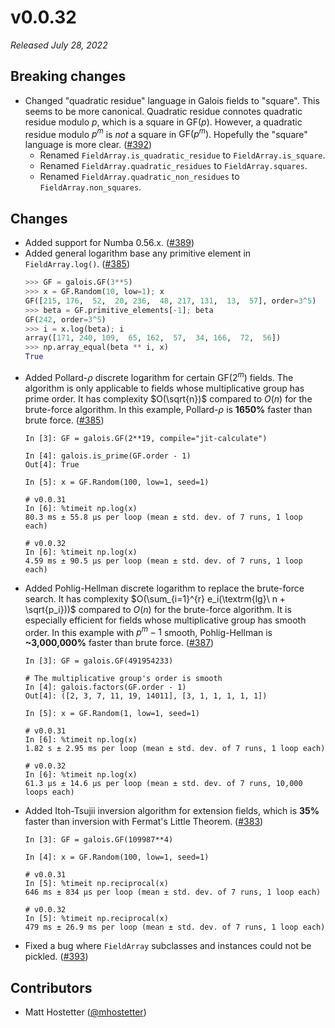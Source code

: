 # v0.0.32

*Released July 28, 2022*

## Breaking changes

- Changed "quadratic residue" language in Galois fields to "square". This seems to be more canonical. Quadratic residue connotes quadratic residue modulo $p$, which is a square in $\mathrm{GF}(p)$. However, a quadratic residue modulo $p^m$ is *not* a square in $\mathrm{GF}(p^m)$. Hopefully the "square" language is more clear. ([#392](https://github.com/mhostetter/galois/pull/392))
  - Renamed `FieldArray.is_quadratic_residue` to `FieldArray.is_square`.
  - Renamed `FieldArray.quadratic_residues` to `FieldArray.squares`.
  - Renamed `FieldArray.quadratic_non_residues` to `FieldArray.non_squares`.

## Changes

- Added support for Numba 0.56.x. ([#389](https://github.com/mhostetter/galois/pull/389))
- Added general logarithm base any primitive element in `FieldArray.log()`. ([#385](https://github.com/mhostetter/galois/pull/385))
  ```python
  >>> GF = galois.GF(3**5)
  >>> x = GF.Random(10, low=1); x
  GF([215, 176,  52,  20, 236,  48, 217, 131,  13,  57], order=3^5)
  >>> beta = GF.primitive_elements[-1]; beta
  GF(242, order=3^5)
  >>> i = x.log(beta); i
  array([171, 240, 109,  65, 162,  57,  34, 166,  72,  56])
  >>> np.array_equal(beta ** i, x)
  True
  ```
- Added Pollard-$\rho$ discrete logarithm for certain $\mathrm{GF}(2^m)$ fields. The algorithm is only applicable to fields whose multiplicative group has prime order. It has complexity $O(\sqrt{n})$ compared to $O(n)$ for the brute-force algorithm. In this example, Pollard-$\rho$ is **1650%** faster than brute force. ([#385](https://github.com/mhostetter/galois/pull/385))
  ```ipython
  In [3]: GF = galois.GF(2**19, compile="jit-calculate")

  In [4]: galois.is_prime(GF.order - 1)
  Out[4]: True

  In [5]: x = GF.Random(100, low=1, seed=1)

  # v0.0.31
  In [6]: %timeit np.log(x)
  80.3 ms ± 55.8 µs per loop (mean ± std. dev. of 7 runs, 1 loop each)

  # v0.0.32
  In [6]: %timeit np.log(x)
  4.59 ms ± 90.5 µs per loop (mean ± std. dev. of 7 runs, 1 loop each)
  ```
- Added Pohlig-Hellman discrete logarithm to replace the brute-force search. It has complexity $O(\sum_{i=1}^{r} e_i(\textrm{lg}\ n + \sqrt{p_i}))$ compared to $O(n)$ for the brute-force algorithm. It is especially efficient for fields whose multiplicative group has smooth order. In this example with $p^m - 1$ smooth, Pohlig-Hellman is **~3,000,000%** faster than brute force. ([#387](https://github.com/mhostetter/galois/pull/387))
  ```ipython
  In [3]: GF = galois.GF(491954233)

  # The multiplicative group's order is smooth
  In [4]: galois.factors(GF.order - 1)
  Out[4]: ([2, 3, 7, 11, 19, 14011], [3, 1, 1, 1, 1, 1])

  In [5]: x = GF.Random(1, low=1, seed=1)

  # v0.0.31
  In [6]: %timeit np.log(x)
  1.82 s ± 2.95 ms per loop (mean ± std. dev. of 7 runs, 1 loop each)

  # v0.0.32
  In [6]: %timeit np.log(x)
  61.3 µs ± 14.6 µs per loop (mean ± std. dev. of 7 runs, 10,000 loops each)
  ```
- Added Itoh-Tsujii inversion algorithm for extension fields, which is **35%** faster than inversion with Fermat's Little Theorem. ([#383](https://github.com/mhostetter/galois/pull/383))
  ```ipython
  In [3]: GF = galois.GF(109987**4)

  In [4]: x = GF.Random(100, low=1, seed=1)

  # v0.0.31
  In [5]: %timeit np.reciprocal(x)
  646 ms ± 834 µs per loop (mean ± std. dev. of 7 runs, 1 loop each)

  # v0.0.32
  In [5]: %timeit np.reciprocal(x)
  479 ms ± 26.9 ms per loop (mean ± std. dev. of 7 runs, 1 loop each)
  ```
- Fixed a bug where `FieldArray` subclasses and instances could not be pickled. ([#393](https://github.com/mhostetter/galois/pull/393))

## Contributors

- Matt Hostetter ([@mhostetter](https://github.com/mhostetter))
